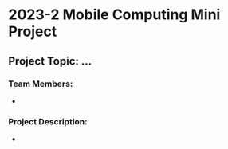 # 2023-2 Mobile Computing Mini Project

## Project Topic: ...

### Team Members:

- 


### Project Description:

- 